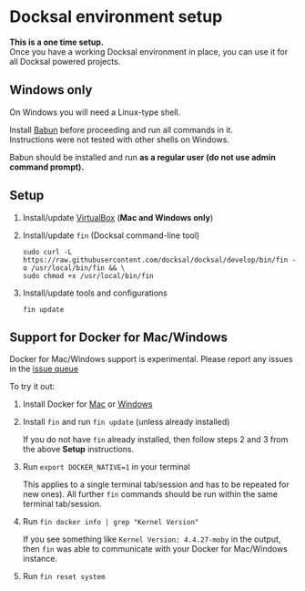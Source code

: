 # Docksal environment setup

**This is a one time setup.**  
Once you have a working Docksal environment in place, you can use it for all Docksal powered projects.

## Windows only

On Windows you will need a Linux-type shell.

Install [Babun](http://babun.github.io/) before proceeding and run all commands in it.  
Instructions were not tested with other shells on Windows.

Babun should be installed and run **as a regular user (do not use admin command prompt).**

## Setup

1. Install/update [VirtualBox](https://www.virtualbox.org) (**Mac and Windows only**)
2. Install/update `fin` (Docksal command-line tool)

    ```
    sudo curl -L https://raw.githubusercontent.com/docksal/docksal/develop/bin/fin -o /usr/local/bin/fin && \
    sudo chmod +x /usr/local/bin/fin
    ```

3. Install/update tools and configurations

    ```
    fin update
    ```


## Support for Docker for Mac/Windows

Docker for Mac/Windows support is experimental. Please report any issues in the [issue queue](https://github.com/docksal/docksal/issues)

To try it out:

1. Install Docker for [Mac](https://docs.docker.com/docker-for-mac) or [Windows](https://docs.docker.com/docker-for-windows)
2. Install `fin` and run `fin update` (unless already installed)

    If you do not have `fin` already installed, then follow steps 2 and 3 from the above **Setup** instructions.

3. Run `export DOCKER_NATIVE=1` in your terminal
    
    This applies to a single terminal tab/session and has to be repeated for new ones).
    All further `fin` commands should be run within the same terminal tab/session. 

4. Run `fin docker info | grep "Kernel Version"`

    If you see something like `Kernel Version: 4.4.27-moby` in the output, 
    then `fin` was able to communicate with your Docker for Mac/Windows instance.

5. Run `fin reset system` 
